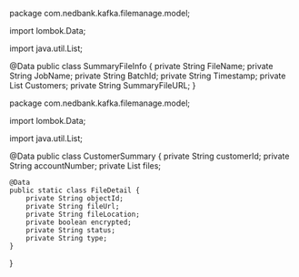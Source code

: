 package com.nedbank.kafka.filemanage.model;

import lombok.Data;

import java.util.List;

@Data
public class SummaryFileInfo {
    private String FileName;
    private String JobName;
    private String BatchId;
    private String Timestamp;
    private List<CustomerSummary> Customers;
    private String SummaryFileURL;
}

package com.nedbank.kafka.filemanage.model;

import lombok.Data;

import java.util.List;

@Data
public class CustomerSummary {
    private String customerId;
    private String accountNumber;
    private List<FileDetail> files;

    @Data
    public static class FileDetail {
        private String objectId;
        private String fileUrl;
        private String fileLocation;
        private boolean encrypted;
        private String status;
        private String type;
    }
}

